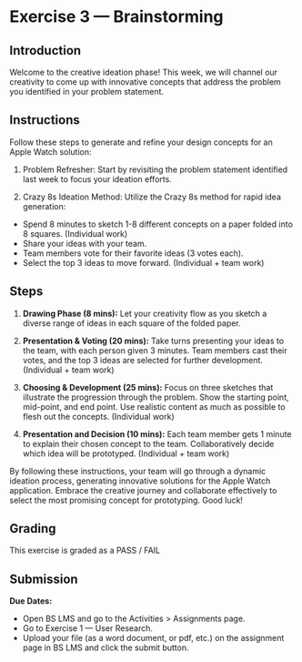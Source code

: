 # Exercise 3 — Brainstorming

## Introduction

Welcome to the creative ideation phase! This week, we will channel our creativity to come up with innovative concepts that address the problem you identified in your problem statement.

## Instructions

Follow these steps to generate and refine your design concepts for an Apple Watch solution:

1. Problem Refresher: Start by revisiting the problem statement identified last week to focus your ideation efforts.

2. Crazy 8s Ideation Method: Utilize the Crazy 8s method for rapid idea generation:

- Spend 8 minutes to sketch 1-8 different concepts on a paper folded into 8 squares. (Individual work)
- Share your ideas with your team.
- Team members vote for their favorite ideas (3 votes each).
- Select the top 3 ideas to move forward. (Individual + team work)

## Steps

1. **Drawing Phase (8 mins):** Let your creativity flow as you sketch a diverse range of ideas in each square of the folded paper.

2. **Presentation & Voting (20 mins):** Take turns presenting your ideas to the team, with each person given 3 minutes. Team members cast their votes, and the top 3 ideas are selected for further development. (Individual + team work)

3. **Choosing & Development (25 mins):** Focus on three sketches that illustrate the progression through the problem. Show the starting point, mid-point, and end point. Use realistic content as much as possible to flesh out the concepts. (Individual work)

4. **Presentation and Decision (10 mins):** Each team member gets 1 minute to explain their chosen concept to the team. Collaboratively decide which idea will be prototyped. (Individual + team work)

By following these instructions, your team will go through a dynamic ideation process, generating innovative solutions for the Apple Watch application. Embrace the creative journey and collaborate effectively to select the most promising concept for prototyping. Good luck!

## Grading

This exercise is graded as a PASS / FAIL

## Submission

**Due Dates:**

<Badge text="Section 010: Thursday September 14th @7:00pm" />
<Badge type="error" text="Section 020: Thursday September 14th @5:00pm" />

- Open BS LMS and go to the Activities > Assignments page.
- Go to Exercise 1 — User Research.
- Upload your file (as a word document, or pdf, etc.) on the assignment page in BS LMS and click the submit button.
